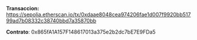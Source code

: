 **Transaccion:** https://sepolia.etherscan.io/tx/0xdaae8048cea974206fae1d007f9920bb51799ad7b08332c38740bbd7a35870bb

**Contrato**: 0x865fA1A157F148617013a375e2b2dc7bE7E9FDa5
